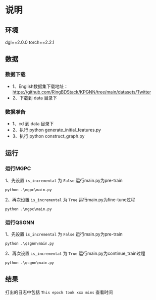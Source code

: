 # 说明

## 环境

dgl==2.0.0
torch==2.2.1

## 数据

### 数据下载

* 1、English数据集下载地址：https://github.com/RingBDStack/KPGNN/tree/main/datasets/Twitter
* 2、下载到 data 目录下

### 数据准备

* 1、cd 到 data 目录下
* 2、执行 python generate_initial_features.py
* 3、执行 python construct_graph.py

## 运行

### 运行MGPC

1、先设置 `is_incremental` 为 `False` 运行main.py为pre-train
```shell
python .\mgpc\main.py
```

2、再次设置 `is_incremental` 为 `True` 运行main.py为fine-tune过程
```shell
python .\mgpc\main.py
``` 

### 运行QSGNN

1、先设置 `is_incremental` 为 `False` 运行main.py为pre-train
```shell
python .\qsgnn\main.py
```

2、再次设置 `is_incremental` 为 `True` 运行main.py为continue_train过程
```shell
python .\qsgnn\main.py
``` 

## 结果

打出的日志中包括 `This epoch took xxx mins` 查看时间